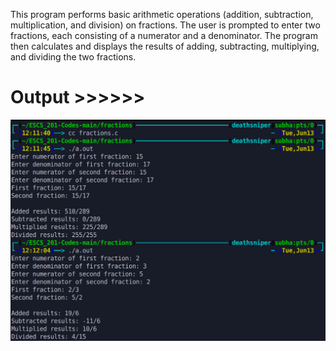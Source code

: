 This program performs basic arithmetic operations (addition, subtraction, multiplication, and division) on fractions. The user is prompted to enter two fractions, each consisting of a numerator and a denominator. The program then calculates and displays the results of adding, subtracting, multiplying, and dividing the two fractions.

# Output >>>>>>

![](output_image.png)
